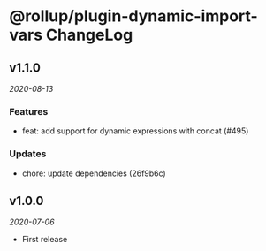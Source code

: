 # @rollup/plugin-dynamic-import-vars ChangeLog

## v1.1.0

_2020-08-13_

### Features

- feat: add support for dynamic expressions with concat (#495)

### Updates

- chore: update dependencies (26f9b6c)

## v1.0.0

_2020-07-06_

- First release

